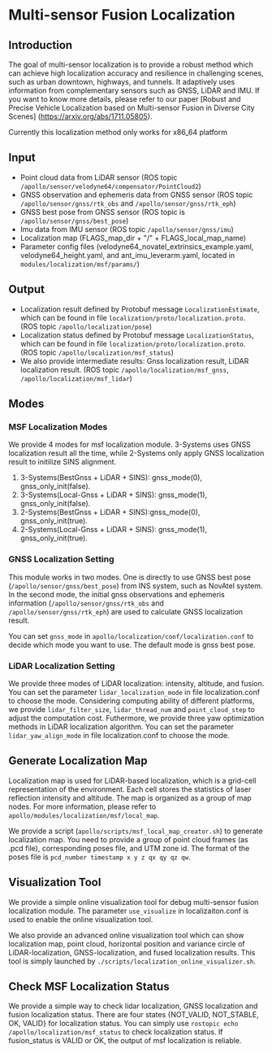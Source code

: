 # Multi-sensor Fusion Localization

## Introduction
  The goal of multi-sensor localization is to provide a robust method which can achieve high localization accuracy and resilience in challenging scenes, such as urban downtown, highways, and tunnels. It adaptively uses information from complementary sensors such as GNSS, LiDAR and IMU. If you want to know more details, please refer to our paper [Robust and Precise Vehicle Localization based on Multi-sensor Fusion in Diverse City Scenes] (https://arxiv.org/abs/1711.05805).

  Currently this localization method only works for x86_64 platform

## Input
  * Point cloud data from LiDAR sensor (ROS topic `/apollo/sensor/velodyne64/compensator/PointCloud2`)
  * GNSS observation and ephemeris data from GNSS sensor (ROS topic `/apollo/sensor/gnss/rtk_obs` and `/apollo/sensor/gnss/rtk_eph`)
  * GNSS best pose from GNSS sensor (ROS topic is `/apollo/sensor/gnss/best_pose`)
  * Imu data from IMU sensor (ROS topic `/apollo/sensor/gnss/imu`)
  * Localization map (FLAGS_map_dir + "/" + FLAGS_local_map_name)
  * Parameter config files (velodyne64_novatel_extrinsics_example.yaml, velodyne64_height.yaml, and ant_imu_leverarm.yaml, located in `modules/localization/msf/params/`)

## Output
  * Localization result defined by Protobuf message `LocalizationEstimate`, which can be found in file `localization/proto/localization.proto`. (ROS topic `/apollo/localization/pose`)
  * Localization status defined by Protobuf message `LocalizationStatus`, which can be found in file `localization/proto/localization.proto`. (ROS topic `/apollo/localization/msf_status`)
  * We also provide intermediate results: Gnss localization result, LiDAR localization result. (ROS topic `/apollo/localization/msf_gnss`, `/apollo/localization/msf_lidar`)

## Modes

### MSF Localization Modes
  We provide 4 modes for msf localization module. 3-Systems uses GNSS localization result all the time, while 2-Systems only apply GNSS localization result to initilize SINS alignment.
  1. 3-Systems(BestGnss + LiDAR + SINS): gnss_mode(0), gnss_only_init(false).
  2. 3-Systems(Local-Gnss + LiDAR + SINS): gnss_mode(1), gnss_only_init(false).
  3. 2-Systems(BestGnss + LiDAR + SINS):gnss_mode(0), gnss_only_init(true).
  4. 2-Systems(Local-Gnss + LiDAR + SINS): gnss_mode(1), gnss_only_init(true).

### GNSS Localization Setting
  This module works in two modes. One is directly to use GNSS best pose (`/apollo/sensor/gnss/best_pose`) from INS system, such as NovAtel system. In the second mode, the initial gnss observations and ephemeris information (`/apollo/sensor/gnss/rtk_obs` and `/apollo/sensor/gnss/rtk_eph`) are used to calculate GNSS localization result.

  You can set `gnss_mode` in `apollo/localization/conf/localization.conf` to decide which mode you want to use. The default mode is gnss best pose.

### LiDAR Localization Setting
  We provide three modes of LiDAR localization: intensity, altitude, and fusion. You can set the parameter `lidar_localization_mode` in file localization.conf to choose the mode. Considering computing ability of different platforms, we provide `lidar_filter_size`, `lidar_thread_num` and `point_cloud_step` to adjust the computation cost. Futhermore, we provide three yaw optimization methods in LiDAR localization algorithm. You can set the parameter `lidar_yaw_align_mode` in file localization.conf to choose the mode.

## Generate Localization Map
  Localization map is used for LiDAR-based localization, which is a grid-cell representation of the environment. Each cell stores the statistics of laser reflection intensity and altitude. The map is organized as a group of map nodes. For more information, please refer to `apollo/modules/localization/msf/local_map`.

  We provide a script (`apollo/scripts/msf_local_map_creator.sh`) to generate localization map. You need to provide a group of point cloud frames (as .pcd file), corresponding poses file, and UTM zone id. The format of the poses file is `pcd_number timestamp x y z qx qy qz qw`.

## Visualization Tool
  We provide a simple online visualization tool for debug multi-sensor fusion localization module. The parameter `use_visualize` in localizaiton.conf is used to enable the online visualization tool.

  We also provide an advanced online visualization tool which can show localization map, point cloud, horizontal position and variance circle of LiDAR-localization, GNSS-localization, and fused localization results. This tool is simply launched by `./scripts/localization_online_visualizer.sh`.

## Check MSF Localization Status
  We provide a simple way to check lidar localization, GNSS localization and fusion localization status. There are four states {NOT_VALID, NOT_STABLE, OK, VALID} for localization status. You can simply use `rostopic echo /apollo/localization/msf_status` to check localization status. If fusion_status is VALID or OK, the output of msf localization is reliable.
